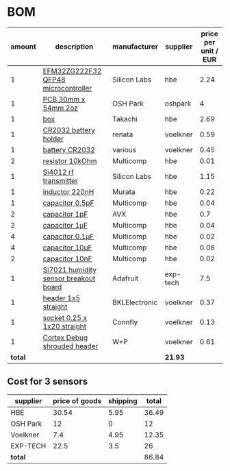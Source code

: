 # BOM

amount|description|manufacturer|supplier|price per unit / EUR
------|-----------|------------|--------|--------------------
1|[EFM32ZG222F32 QFP48 microcontroller](https://hbe-shop.de/Art-2503912-SILICON-LABS-EFM32ZG222F32-QFP48T-MCU-32BIT-CORTEX-M0-24MHZ-TQFP-48)|Silicon Labs|hbe|2.24
1|[PCB 30mm x 54mm 2oz](http://docs.oshpark.com/services/two-layer-hhdc/)|OSH Park|oshpark|4
1|[box](https://hbe-shop.de/Art-2444671-TAKACHI-TWN4-2-6W-MEHRZWECK-GEHAEUSE-ABS-WEISS)|Takachi|hbe|2.69
1|[CR2032 battery holder](https://www.voelkner.de/products/8982/Knopfzellen-Batteriehalter-Hu2032-Lf.html)|renata|voelkner|0.59
1|[battery CR2032](https://www.voelkner.de/products/770689/HyCell-Knopfzelle-CR-2032-Lithium-CR-2032-200-mAh-3-V-2-St..html)|various|voelkner|0.45
2|[resistor 10kOhm](https://hbe-shop.de/Art-2447553-MULTICOMP-MCWR08X1002FTL-DICKSCHICHTWIDERSTAND-10K-1-0125W-0805)|Multicomp|hbe|0.01
1|[Si4012 rf transmitter](https://hbe-shop.de/Art-2414359-SILICON-LABS-SI4012-C1001GT-RF-TRANSMITTER-27-960MHZ-MSOP-10)|Silicon Labs|hbe|1.15
1|[inductor 220nH](https://hbe-shop.de/Art-2470315-MURATA-LQW2BASR22J00L-INDUKTIVITAET-220NH-04A-5-820MHZ)|Murata|hbe|0.22
1|[capacitor 0.5pF](https://hbe-shop.de/Art-1759178-MULTICOMP-MC0805N0R5C500CT-KONDENSATOR-MLCC-C0G-NP0-05PF-50V-0805)|Multicomp|hbe|0.04
2|[capacitor 1pF](https://hbe-shop.de/Art-7568398-AVX-08052U1R0BAT2A-HF-KONDENSATOR-C0G-NP0-1PF-200V-0805)|AVX|hbe|0.7
2|[capacitor 1µF](https://hbe-shop.de/Art-1759422-MULTICOMP-MC0805F105Z160CT-KONDENSATOR-MLCC-Y5V-1UF-16V-0805)|Multicomp|hbe|0.04
4|[capacitor 0.1µF](https://hbe-shop.de/Art-1759167-MULTICOMP-MC0805F104Z250CT-KONDENSATOR-MLCC-Y5V-100NF-0805)|Multicomp|hbe|0.02
4|[capacitor 10µF](https://hbe-shop.de/Art-2320852-MULTICOMP-MC0805X106K6R3CT-KONDENSATOR-MLCC-X5R-10UF-63V-0805)|Multicomp|hbe|0.08
2|[capacitor 10nF](https://hbe-shop.de/Art-1759246-MULTICOMP-MC0805B103K500CT-KONDENSATOR-MLCC-X7R-10NF-50V-0805)|Multicomp|hbe|0.02
1|[Si7021 humidity sensor breakout board](http://www.exp-tech.de/adafruit-si7021-temperature-humidity-sensor-breakout-board)|Adafruit|exp-tech|7.5
1|[header 1x5 straight](https://www.voelkner.de/products/130623/Praezisions-Stiftleiste-1x20-Verg-Rm-2-5.html)|BKLElectronic|voelkner|0.37
1|[socket 0.25 x 1x20 straight](https://www.voelkner.de/products/882107/Connfly-Buchsenleiste-Praezision-Anzahl-Reihen-1-Polzahl-je-Reihe-20-93040C2-1-St..html)|Connfly|voelkner|0.13
1|[Cortex Debug shrouded header](https://www.voelkner.de/products/877289/W-P-Products-Stiftleiste-Rastermass-1.27-mm-Polzahl-Gesamt-10-1-St..html)|W+P|voelkner|0.61
|**total**|||**21.93**

## Cost for 3 sensors
supplier|price of goods|shipping|total
--------|--------------|--------|-----
HBE|30.54|5.95|36.49
OSH Park|12|0|12
Voelkner|7.4|4.95|12.35
EXP-TECH|22.5|3.5|26
**total**|||86.84
